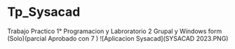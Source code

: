 # Tp_Sysacad
Trabajo Practico 1° Programacion y Labroratorio 2 Grupal y Windows form (Solo)(parcial Aprobado con 7 )
![Aplicacion Sysacad](SYSACAD 2023.PNG)
